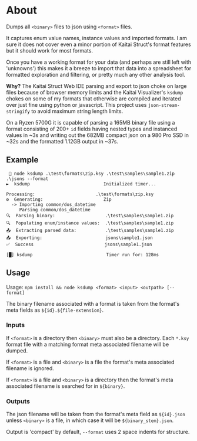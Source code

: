 # About

Dumps all `<binary>` files to json using `<format>` files.

It captures enum value names, instance values and imported formats. I am sure
it does not cover even a minor portion of Kaitai Struct's format features but it
should work for most formats.

Once you have a working format for your data (and perhaps are still left with
'unknowns') this makes it a breeze to import that data into a spreadsheet for
formatted exploration and filtering, or pretty much any other analysis tool.

**Why?** The Kaitai Struct Web IDE parsing and export to json choke on large
files because of browser memory limits and the Kaitai Visualizer's `ksdump`
chokes on some of my formats that otherwise are compiled and iterated over just
fine using python or javascript. This project uses `json-stream-stringify` to
avoid maximum string length limits.

On a Ryzen 5700G it is capable of parsing a 165MB binary file using a format
consisting of 200+ `id` fields having nested types and instanced values in ~3s
and writing out the 682MB compact json on a 980 Pro SSD in ~32s and the
formatted 1.12GB output in ~37s.

## Example

```
  node ksdump .\test\formats\zip.ksy .\test\samples\sample1.zip .\jsons --format
►  ksdump                            Initialized timer...

Processing:                       .\test\formats\zip.ksy
⚙️  Generating:                       Zip
  -> Importing common/dos_datetime
     Parsing common/dos_datetime
🔍  Parsing binary:                   .\test\samples\sample1.zip
🔍  Populating enum/instance values:  .\test\samples\sample1.zip
📤  Extracting parsed data:           .\test\samples\sample1.zip
📤  Exporting:                        jsons\sample1.json
✅  Success                           jsons\sample1.json

[█] ksdump                            Timer run for: 128ms
```

## Usage

Usage: `npm install && node ksdump <format> <input> <outpath> [--format]`

The binary filename associated with a format is taken from the format's meta
fields as `${id}.${file-extension}`.

### Inputs

If `<format>` is a directory then `<binary>` must also be a directory. Each
`*.ksy` format file with a matching format meta associated filename will be
dumped.

If `<format>` is a file and `<binary>` is a file the format's meta associated
filename is ignored.

If `<format>` is a file and `<binary>` is a directory then the format's meta
associated filename is searched for in `${binary}`.

### Outputs

The json filename will be taken from the format's meta field as `${id}.json`
unless `<binary>` is a file, in which case it will be `${binary_stem}.json`.

Output is 'compact' by default, `--format` uses 2 space indents for structure.
